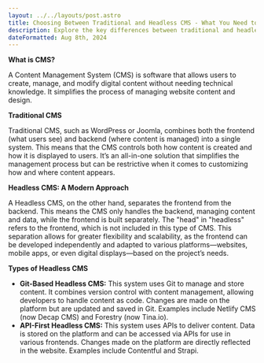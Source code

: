 ```yaml
---
layout: ../../layouts/post.astro
title: Choosing Between Traditional and Headless CMS - What You Need to Know
description: Explore the key differences between traditional and headless CMS in our guide. Learn how modern headless solutions, like Git-based and API-first options, can streamline digital content management and enhance your strategy.
dateFormatted: Aug 8th, 2024
---
```


**What is CMS?**

A Content Management System (CMS) is software that allows users to create, manage, and modify digital content without needing technical knowledge. It simplifies the process of managing website content and design.


**Traditional CMS**

Traditional CMS, such as WordPress or Joomla, combines both the frontend (what users see) and backend (where content is managed) into a single system. This means that the CMS controls both how content is created and how it is displayed to users. It’s an all-in-one solution that simplifies the management process but can be restrictive when it comes to customizing how and where content appears.


**Headless CMS: A Modern Approach**

A Headless CMS, on the other hand, separates the frontend from the backend. This means the CMS only handles the backend, managing content and data, while the frontend is built separately. The "head" in "headless" refers to the frontend, which is not included in this type of CMS. This separation allows for greater flexibility and scalability, as the frontend can be developed independently and adapted to various platforms—websites, mobile apps, or even digital displays—based on the project’s needs.


**Types of Headless CMS**

- **Git-Based Headless CMS:** This system uses Git to manage and store content. It combines version control with content management, allowing developers to handle content as code. Changes are made on the platform but are updated and saved in Git. Examples include Netlify CMS (now Decap CMS) and Forestry (now Tina.io).
- **API-First Headless CMS:** This system uses APIs to deliver content. Data is stored on the platform and can be accessed via APIs for use in various frontends. Changes made on the platform are directly reflected in the website. Examples include Contentful and Strapi.
